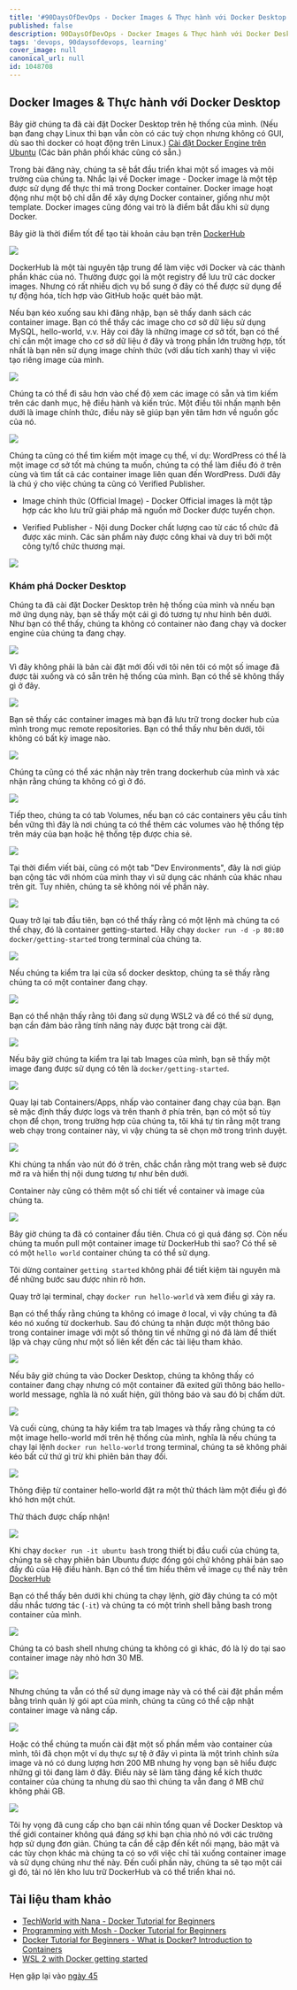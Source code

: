 ```yaml
---
title: '#90DaysOfDevOps - Docker Images & Thực hành với Docker Desktop - Ngày 44'
published: false
description: 90DaysOfDevOps - Docker Images & Thực hành với Docker Desktop
tags: 'devops, 90daysofdevops, learning'
cover_image: null
canonical_url: null
id: 1048708
---
```


## Docker Images & Thực hành với Docker Desktop

Bây giờ chúng ta đã cài đặt Docker Desktop trên hệ thống của mình. (Nếu bạn đang chạy Linux thì bạn vẫn còn có các tuỳ chọn nhưng không có GUI, dù sao thì docker có hoạt động trên Linux.) [Cài đặt Docker Engine trên Ubuntu](https://docs.docker.com/engine/install/ubuntu/) (Các bản phân phối khác cũng có sẵn.)

Trong bài đăng này, chúng ta sẽ bắt đầu triển khai một số images và môi trường của chúng ta. Nhắc lại về Docker image - Docker image là một tệp được sử dụng để thực thi mã trong Docker container. Docker image hoạt động như một bộ chỉ dẫn để xây dựng Docker container, giống như một template. Docker images cũng đóng vai trò là điểm bắt đầu khi sử dụng Docker.

Bây giờ là thời điểm tốt để tạo tài khoản cảu bạn trên [DockerHub](https://hub.docker.com/)

![](../../Days/Images/Day44_Containers1.png)

DockerHub là một tài nguyên tập trung để làm việc với Docker và các thành phần khác của nó. Thường được gọi là một registry để lưu trữ các docker images. Nhưng có rất nhiều dịch vụ bổ sung ở đây có thể được sử dụng để tự động hóa, tích hợp vào GitHub hoặc quét bảo mật.

Nếu bạn kéo xuống sau khi đăng nhập, bạn sẽ thấy danh sách các container image. Bạn có thể thấy các image cho cơ sở dữ liệu sử dụng MySQL, hello-world, v.v. Hãy coi đây là những image cơ sở tốt, bạn có thể chỉ cần một image cho cơ sở dữ liệu ở đây và trong phần lớn trường hợp, tốt nhất là bạn nên sử dụng image chính thức (với dấu tích xanh) thay vì việc tạo riêng image của mình.

![](../../Days/Images/Day44_Containers2.png)

Chúng ta có thể đi sâu hơn vào chế độ xem các image có sẵn và tìm kiếm trên các danh mục, hệ điều hành và kiến ​​trúc. Một điều tôi nhấn mạnh bên dưới là image chính thức, điều này sẽ giúp bạn yên tâm hơn về nguồn gốc của nó.

![](../../Days/Images/Day44_Containers3.png)

Chúng ta cũng có thể tìm kiếm một image cụ thể, ví dụ: WordPress có thể là một image cơ sở tốt mà chúng ta muốn, chúng ta có thể làm điều đó ở trên cùng và tìm tất cả các container image liên quan đến WordPress. Dưới đây là chú ý cho việc chúng ta cũng có Verified Publisher.

- Image chính thức (Official Image) - Docker Official images là một tập hợp các kho lưu trữ giải pháp mã nguồn mở Docker được tuyển chọn.

- Verified Publisher - Nội dung Docker chất lượng cao từ các tổ chức đã được xác minh. Các sản phẩm này được công khai và duy trì bởi một công ty/tổ chức thương mại.

![](../../Days/Images/Day44_Containers4.png)

### Khám phá Docker Desktop

Chúng ta đã cài đặt Docker Desktop trên hệ thống của mình và nnếu bạn mở ứng dụng này, bạn sẽ thấy một cái gì đó tương tự như hình bên dưới. Như bạn có thể thấy, chúng ta không có container nào đang chạy và docker engine của chúng ta đang chạy.

![](../../Days/Images/Day44_Containers5.png)

Vì đây không phải là bản cài đặt mới đối với tôi nên tôi có một số image đã được tải xuống và có sẵn trên hệ thống của mình. Bạn có thể sẽ không thấy gì ở đây.

![](../../Days/Images/Day44_Containers6.png)

Bạn sẽ thấy các container images mà bạn đã lưu trữ trong docker hub của mình trong mục remote repositories. Bạn có thể thấy như bên dưới, tôi không có bất kỳ image nào.

![](../../Days/Images/Day44_Containers7.png)

Chúng ta cũng có thể xác nhận này trên trang dockerhub của mình và xác nhận rằng chúng ta không có gì ở đó.

![](../../Days/Images/Day44_Containers8.png)

Tiếp theo, chúng ta có tab Volumes, nếu bạn có các containers yêu cầu tính bền vững thì đây là nơi chúng ta có thể thêm các volumes vào hệ thống tệp trên máy của bạn hoặc hệ thống tệp được chia sẻ.

![](../../Days/Images/Day44_Containers9.png)

Tại thời điểm viết bài, cũng có một tab "Dev Environments", đây là nơi giúp bạn cộng tác với nhóm của mình thay vì sử dụng các nhánh của khác nhau trên git. Tuy nhiên, chúng ta sẽ không nói về phần này.

![](../../Days/Images/Day44_Containers10.png)

Quay trở lại tab đầu tiên, bạn có thể thấy rằng có một lệnh mà chúng ta có thể chạy, đó là container getting-started. Hãy chạy `docker run -d -p 80:80 docker/getting-started` trong terminal của chúng ta.

![](../../Days/Images/Day44_Containers11.png)

Nếu chúng ta kiểm tra lại cửa sổ docker desktop, chúng ta sẽ thấy rằng chúng ta có một container đang chạy.

![](../../Days/Images/Day44_Containers12.png)

Bạn có thể nhận thấy rằng tôi đang sử dụng WSL2 và để có thể sử dụng, bạn cần đảm bảo rằng tính năng này được bật trong cài đặt.

![](../../Days/Images/Day44_Containers13.png)

Nếu bây giờ chúng ta kiểm tra lại tab Images của mình, bạn sẽ thấy một image đang được sử dụng có tên là `docker/getting-started`.

![](../../Days/Images/Day44_Containers14.png)

Quay lại tab Containers/Apps, nhấp vào container đang chạy của bạn. Bạn sẽ mặc định thấy được logs và trên thanh ở phía trên, bạn có một số tùy chọn để chọn, trong trường hợp của chúng ta, tôi khá tự tin rằng một trang web chạy trong container này, vì vậy chúng ta sẽ chọn mở trong trình duyệt.

![](../../Days/Images/Day44_Containers15.png)

Khi chúng ta nhấn vào nút đó ở trên, chắc chắn rằng một trang web sẽ được mở ra và hiển thị nội dung tương tự như bên dưới.

Container này cũng có thêm một số chi tiết về container và image của chúng ta.

![](../../Days/Images/Day44_Containers16.png)

Bây giờ chúng ta đã có container đầu tiên. Chưa có gì quá đáng sợ. Còn nếu chúng ta muốn pull một container image từ DockerHub thì sao? Có thể sẽ có một `hello world` container chúng ta có thể sử dụng.

Tôi dừng container `getting started` không phải để tiết kiệm tài nguyên mà để những bước sau được nhìn rõ hơn.

Quay trở lại terminal, chạy `docker run hello-world` và xem điều gì xảy ra.

Bạn có thể thấy rằng chúng ta không có image ở local, vì vậy chúng ta đã kéo nó xuống từ dockerhub. Sau đó chúng ta nhận được một thông báo trong container image với một số thông tin về những gì nó đã làm để thiết lập và chạy cũng như một số liên kết đến các tài liệu tham khảo.

![](../../Days/Images/Day44_Containers17.png)

Nếu bây giờ chúng ta vào Docker Desktop, chúng ta không thấy có container đang chạy nhưng có một container đã exited gửi thông báo hello-world message, nghĩa là nó xuất hiện, gửi thông báo và sau đó bị chấm dứt.

![](../../Days/Images/Day44_Containers18.png)

Và cuối cùng, chúng ta hãy kiểm tra tab Images và thấy rằng chúng ta có một image hello-world mới trên hệ thống của mình, nghĩa là nếu chúng ta chạy lại lệnh `docker run hello-world` trong terminal, chúng ta sẽ không phải kéo bất cứ thứ gì trừ khi phiên bản thay đổi.

![](../../Days/Images/Day44_Containers19.png)

Thông điệp từ container hello-world đặt ra một thử thách làm một điều gì đó khó hơn một chút.

Thử thách được chấp nhận!

![](../../Days/Images/Day44_Containers20.png)

Khi chạy `docker run -it ubuntu bash` trong thiết bị đầu cuối của chúng ta, chúng ta sẽ chạy phiên bản Ubuntu được đóng gói chứ không phải bản sao đầy đủ của Hệ điều hành. Bạn có thể tìm hiểu thêm về image cụ thể này trên [DockerHub](https://hub.docker.com/_/ubuntu)

Bạn có thể thấy bên dưới khi chúng ta chạy lệnh, giờ đây chúng ta có một dấu nhắc tương tác (`-it`) và chúng ta có một trình shell bằng bash trong container của mình.

![](../../Days/Images/Day44_Containers21.png)

Chúng ta có bash shell nhưng chúng ta không có gì khác, đó là lý do tại sao container image này nhỏ hơn 30 MB.

![](../../Days/Images/Day44_Containers22.png)

Nhưng chúng ta vẫn có thể sử dụng image này và có thể cài đặt phần mềm bằng trình quản lý gói apt của mình, chúng ta cũng có thể cập nhật container image và nâng cấp.

![](../../Days/Images/Day44_Containers23.png)

Hoặc có thể chúng ta muốn cài đặt một số phần mềm vào container của mình, tôi đã chọn một ví dụ thực sự tệ ở đây vì pinta là một trình chỉnh sửa image và nó có dung lượng hơn 200 MB nhưng hy vọng bạn sẽ hiểu được những gì tôi đang làm ở đây. Điều này sẽ làm tăng đáng kể kích thước container của chúng ta nhưng dù sao thì chúng ta vẫn đang ở MB chứ không phải GB.

![](../../Days/Images/Day44_Containers24.png)

Tôi hy vọng đã cung cấp cho bạn cái nhìn tổng quan về Docker Desktop và thế giới container không quá đáng sợ khi bạn chia nhỏ nó với các trường hợp sử dụng đơn giản. Chúng ta cần đề cập đến kết nối mạng, bảo mật và các tùy chọn khác mà chúng ta có so với việc chỉ tải xuống container image và sử dụng chúng như thế này. Đến cuối phần này, chúng ta sẽ tạo một cái gì đó, tải nó lên kho lưu trữ DockerHub và có thể triển khai nó.

## Tài liệu tham khảo

- [TechWorld with Nana - Docker Tutorial for Beginners](https://www.youtube.com/watch?v=3c-iBn73dDE)
- [Programming with Mosh - Docker Tutorial for Beginners](https://www.youtube.com/watch?v=pTFZFxd4hOI)
- [Docker Tutorial for Beginners - What is Docker? Introduction to Containers](https://www.youtube.com/watch?v=17Bl31rlnRM&list=WL&index=128&t=61s)
- [WSL 2 with Docker getting started](https://www.youtube.com/watch?v=5RQbdMn04Oc)

Hẹn gặp lại vào [ngày 45](day45.md)

